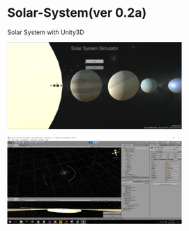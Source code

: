 # Solar-System(ver 0.2a)
Solar System with Unity3D

<img src="/image_04.png" width="400px" height="200px"></img></br>  


<img src="/image_02.png" width="400px" height="200px"></img></br>  
